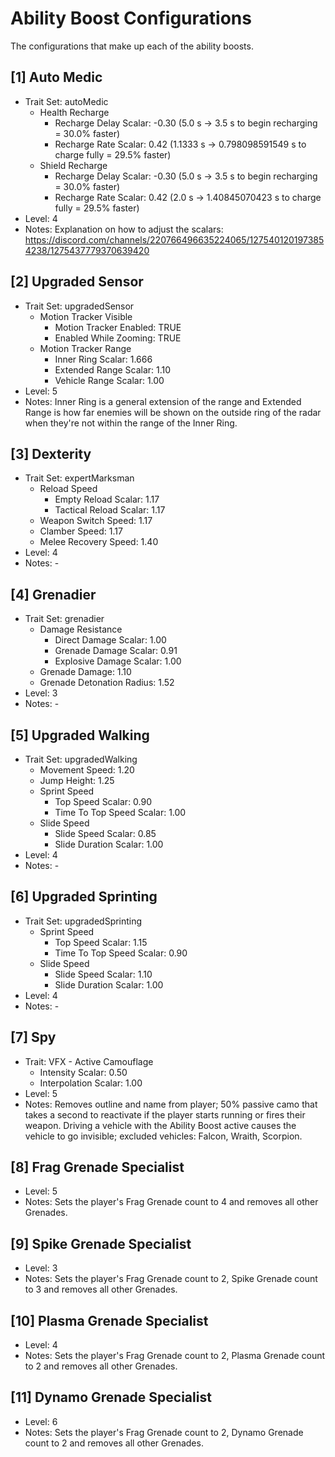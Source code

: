 # Ability Boost Configurations

The configurations that make up each of the ability boosts.

<!--
## [#] Armor Mod Name
- Trait Set: #
  - Weapon Damage: #.##
  - Reload Speed
    - Empty Reload Scalar: #.##
    - Tactical Reload Scalar: #.##
  - Weapon Switch Speed: #.##
  - Movement Speed: #.##
  - Movement Speed With Turret: #.##
  - Jump Height: #.##
  - Clamber Speed: #.##
  - Sprint Speed
    - Top Speed Scalar: #.##
    - Time To Top Speed Scalar: #.##
  - Slide Speed
    - Slide Speed Scalar: #.##
    - Slide Duration Scalar: #.##
  - Melee Damage: #.##
  - Melee Impulse: #.##
  - Melee Recovery Speed: #.##
  - Bonus Health: #.##
  - Bonus Shield: #.##
  - Health Recharge
    - Recharge Delay Scalar: #.##
    - Recharge Rate Scalar: #.##
  - Shield Recharge
    - Recharge Delay Scalar: #.##
    - Recharge Rate Scalar: #.##
  - Vampirism
    - Shield Scalar: #.##
    - Health Scalar: #.##
  - Damage Resistance
    - Direct Damage Scalar: #.##
    - Grenade Damage Scalar: #.##
    - Explosive Damage Scalar: #.##
  - Headshot Protection: TRUE/FALSE
  - Grenade Damage: #.##
  - Grenade Detonation Radius: #.##
  - Grenade Impulse: #.##
  - VFX - Active Camouflage
    - Intensity Scalar: #.##
    - Interpolation Scalar: #.##
  - VFX - Overshield: TRUE/FALSE
  - Motion Tracker Visible
    - Motion Tracker Enabled: TRUE/FALSE
    - Enabled While Zooming: TRUE/FALSE
  - Motion Tracker Range
    - Inner Ring Scalar: #.##
    - Extended Range Scalar: #.##
    - Vehicle Range Scalar: #.##
- Level: #
- Notes: -
-->

## [1] Auto Medic
- Trait Set: autoMedic
  - Health Recharge
    - Recharge Delay Scalar: -0.30 (5.0 s -> 3.5 s to begin recharging = 30.0% faster)
    - Recharge Rate Scalar: 0.42 (1.1333 s -> 0.798098591549 s to charge fully = 29.5% faster)
  - Shield Recharge
    - Recharge Delay Scalar: -0.30 (5.0 s -> 3.5 s to begin recharging = 30.0% faster)
    - Recharge Rate Scalar: 0.42 (2.0 s -> 1.40845070423 s to charge fully = 29.5% faster)
- Level: 4
- Notes: Explanation on how to adjust the scalars: https://discord.com/channels/220766496635224065/1275401201973854238/1275437779370639420

## [2] Upgraded Sensor
- Trait Set: upgradedSensor
  - Motion Tracker Visible
    - Motion Tracker Enabled: TRUE
    - Enabled While Zooming: TRUE
  - Motion Tracker Range
    - Inner Ring Scalar: 1.666
    - Extended Range Scalar: 1.10
    - Vehicle Range Scalar: 1.00
- Level: 5
- Notes: Inner Ring is a general extension of the range and Extended Range is how far enemies will be shown on the outside ring of the radar when they're not within the range of the Inner Ring.

## [3] Dexterity
- Trait Set: expertMarksman
  - Reload Speed
    - Empty Reload Scalar: 1.17
    - Tactical Reload Scalar: 1.17
  - Weapon Switch Speed: 1.17
  - Clamber Speed: 1.17
  - Melee Recovery Speed: 1.40
- Level: 4
- Notes: -

## [4] Grenadier
- Trait Set: grenadier
  - Damage Resistance
    - Direct Damage Scalar: 1.00
    - Grenade Damage Scalar: 0.91
    - Explosive Damage Scalar: 1.00
  - Grenade Damage: 1.10
  - Grenade Detonation Radius: 1.52
- Level: 3
- Notes: -

## [5] Upgraded Walking
- Trait Set: upgradedWalking
  - Movement Speed: 1.20
  - Jump Height: 1.25
  - Sprint Speed
    - Top Speed Scalar: 0.90
    - Time To Top Speed Scalar: 1.00
  - Slide Speed
    - Slide Speed Scalar: 0.85
    - Slide Duration Scalar: 1.00
- Level: 4
- Notes: -

## [6] Upgraded Sprinting
- Trait Set: upgradedSprinting
  - Sprint Speed
    - Top Speed Scalar: 1.15
    - Time To Top Speed Scalar: 0.90
  - Slide Speed
    - Slide Speed Scalar: 1.10
    - Slide Duration Scalar: 1.00
- Level: 4
- Notes: -

## [7] Spy
- Trait: VFX - Active Camouflage
  - Intensity Scalar: 0.50
  - Interpolation Scalar: 1.00
- Level: 5
- Notes: Removes outline and name from player; 50% passive camo that takes a second to reactivate if the player starts running or fires their weapon. Driving a vehicle with the Ability Boost active causes the vehicle to go invisible; excluded vehicles: Falcon, Wraith, Scorpion.

## [8] Frag Grenade Specialist
- Level: 5
- Notes: Sets the player's Frag Grenade count to 4 and removes all other Grenades.

## [9] Spike Grenade Specialist
- Level: 3
- Notes: Sets the player's Frag Grenade count to 2, Spike Grenade count to 3 and removes all other Grenades.

## [10] Plasma Grenade Specialist
- Level: 4
- Notes: Sets the player's Frag Grenade count to 2, Plasma Grenade count to 2 and removes all other Grenades.

## [11] Dynamo Grenade Specialist
- Level: 6
- Notes: Sets the player's Frag Grenade count to 2, Dynamo Grenade count to 2 and removes all other Grenades.

